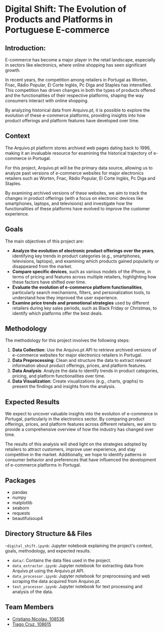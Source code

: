 
# Digital Shift: The Evolution of Products and Platforms in Portuguese E-commerce

## Introduction:

E-commerce has become a major player in the retail landscape, especially in sectors like electronics, where online shopping has seen significant growth.

In recent years, the competition among retailers in Portugal as Worten, Fnac, Rádio Popular, El Corte Inglés, Pc Diga and Staples has intensified. This competition has driven changes in both the types of products offered and the functionalities of their respective platforms, shaping the way consumers interact with online shopping.

By analyzing historical data from Arquivo.pt, it is possible to explore the evolution of these e-commerce platforms, providing insights into how product offerings and platform features have developed over time.

## Context

The Arquivo.pt platform stores archived web pages dating back to 1996, making it an invaluable resource for examining the historical trajectory of e-commerce in Portugal.

For this project, Arquivo.pt will be the primary data source, allowing us to analyze past versions of e-commerce websites for major electronics retailers such as Worten, Fnac, Rádio Popular, El Corte Inglés, Pc Diga and Staples.

By examining archived versions of these websites, we aim to track the changes in product offerings (with a focus on electronic devices like smartphones, laptops, and televisions) and investigate how the functionalities of these platforms have evolved to improve the customer experience.

## Goals

The main objectives of this project are:

- **Analyze the evolution of electronic product offerings over the years**, identifying key trends in product categories (e.g., smartphones, televisions, laptops), and examining which products gained popularity or disappeared from the market.
- **Compare specific devices**, such as various models of the iPhone, in terms of pricing and features across multiple retailers, highlighting how these factors have shifted over time.
- **Evaluate the evolution of e-commerce platform functionalities**, particularly search mechanisms, filters, and personalization tools, to understand how they improved the user experience.
- **Examine price trends and promotional strategies** used by different retailers during key sales periods, such as Black Friday or Christmas, to identify which platforms offer the best deals.

## Methodology

The methodology for this project involves the following steps:

1. **Data Collection**: Use the Arquivo.pt API to retrieve archived versions of e-commerce websites for major electronics retailers in Portugal.
2. **Data Preprocessing**: Clean and structure the data to extract relevant information about product offerings, prices, and platform features.
3. **Data Analysis**: Analyze the data to identify trends in product categories, pricing, and platform functionalities over time.
4. **Data Visualization**: Create visualizations (e.g., charts, graphs) to present the findings and insights from the analysis.

## Expected Results

We expect to uncover valuable insights into the evolution of e-commerce in Portugal, particularly in the electronics sector. By comparing product offerings, prices, and platform features across different retailers, we aim to provide a comprehensive overview of how the industry has changed over time.

The results of this analysis will shed light on the strategies adopted by retailers to attract customers, improve user experience, and stay competitive in the market. Additionally, we hope to identify patterns in consumer behavior and preferences that have influenced the development of e-commerce platforms in Portugal.

## Packages

- pandas
- numpy
- matplotlib
- seaborn
- requests
- beautifulsoup4

## Directory Structure && Files

-`digital_shift.ipynb`: Jupyter notebook explaining the project's context, goals, methodology, and expected results.
- `data/`: Contains the data files used in the project.
- `data_extractor.ipynb`: Jupyter notebook for extracting data from Arquivo.pt using the Arquivo.pt API.
- `data_processor.ipynb`: Jupyter notebook for preprocessing and web scraping the data acquired from Arquivo.pt.
- `text_processor.ipynb`: Jupyter notebook for text processing and analysis of the data.

## Team Members

- [Cristiano Nicolau, 108536](mailto:cristianonicolau@ua.pt)
- [Tiago Cruz, 108615](mailto:tiagofcruz78@ua.pt)

